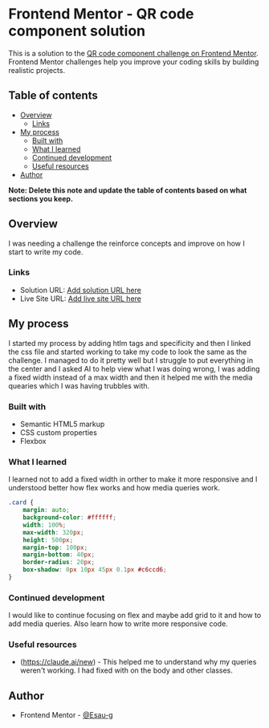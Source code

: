 # Frontend Mentor - QR code component solution

This is a solution to the [QR code component challenge on Frontend Mentor](https://www.frontendmentor.io/challenges/qr-code-component-iux_sIO_H). Frontend Mentor challenges help you improve your coding skills by building realistic projects. 

## Table of contents

- [Overview](#overview)
  - [Links](#links)
- [My process](#my-process)
  - [Built with](#built-with)
  - [What I learned](#what-i-learned)
  - [Continued development](#continued-development)
  - [Useful resources](#useful-resources)
- [Author](#author)

**Note: Delete this note and update the table of contents based on what sections you keep.**

## Overview

I was needing a challenge the reinforce concepts and improve on how I start to write my code.


### Links

- Solution URL: [Add solution URL here](https://your-solution-url.com)
- Live Site URL: [Add live site URL here](https://your-live-site-url.com)

## My process

I started my process by adding htlm tags and specificity and then I linked the css file and started working to take my code to look the same as the challenge.
I managed to do it pretty well but I struggle to put everything in the center and I asked AI to help view what I was doing wrong, I was adding a fixed width instead of a max width and then it helped me with the media quearies which I was having trubbles with.

### Built with

- Semantic HTML5 markup
- CSS custom properties
- Flexbox

### What I learned

I learned not to add a fixed width in orther to make it more responsive and I understood better how flex works and how media queries work.

```css
.card {
    margin: auto;
    background-color: #ffffff;
    width: 100%;
    max-width: 320px;
    height: 500px;
    margin-top: 100px;
    margin-bottom: 40px;
    border-radius: 20px;
    box-shadow: 0px 10px 45px 0.1px #c6ccd6;
}
```

### Continued development

I would like to continue focusing on flex and maybe add grid to it and how to add media queries. Also learn how to write more responsive code.

### Useful resources

- (https://claude.ai/new) - This helped me to understand why my queries weren't working. I had fixed with on the body and other classes.

## Author

- Frontend Mentor - [@Esau-g](https://www.frontendmentor.io/profile/Esau-g)


